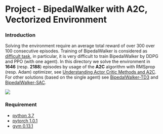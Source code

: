 # Project - BipedalWalker with A2C, Vectorized Environment


### Introduction

Solving the environment require an average total reward of over 300 over 100 consecutive episodes.
Training of BipedalWalker is considered as [difficult task](https://ctmakro.github.io/site/on_learning/rl/bipedal.html), in particular, it is very difficult to train BipedalWalker by DDPG and PPO (with one agent). In this directory we solve the environment 
in **1646** (resp. **2188**) episodes by usage of the __A2C__ algorithm with RMSprop (resp. Adam) optimizer, see [Understanding Actor Critic Methods and A2C](https://towardsdatascience.com/understanding-actor-critic-methods-931b97b6df3f).
For other solutions (based on the single agent) see
[BipedalWalker-TD3](https://github.com/Rafael1s/Deep-Reinforcement-Learning-Udacity/tree/master/BipedalWalker-TwinDelayed-DDPG%20(TD3))
and [BipedalWalker-SAC](https://github.com/Rafael1s/Deep-Reinforcement-Learning-Udacity/tree/master/BipedalWalker-Soft-Actor-Critic).

![](images/bwalker_sac.png)     

### Requirement

* [python 3.7](https://www.python.org) 
* [pytorch 1.0.1](https://pytorch.org/)
* [gym 0.13.1](https://github.com/openai/gym)

